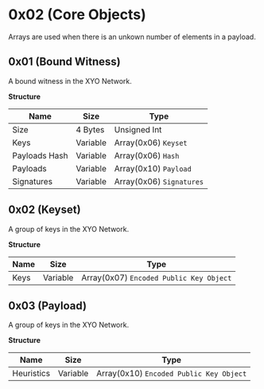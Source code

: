 # 0x02 (Core Objects)
Arrays are used when there is an unkown number of elements in a payload.
## 0x01 (Bound Witness)
A bound witness in the XYO Network.

**Structure**

Name | Size | Type
--- | --- | ---
Size | 4 Bytes | Unsigned Int
Keys | Variable |  Array(0x06) `Keyset`
Payloads Hash | Variable |  Array(0x06) `Hash`
Payloads | Variable |  Array(0x10) `Payload`
Signatures | Variable |  Array(0x06) `Signatures`

## 0x02 (Keyset)
A group of keys in the XYO Network.

**Structure**

Name | Size | Type
--- | --- | ---
Keys | Variable |  Array(0x07) `Encoded Public Key Object`

## 0x03 (Payload)
A group of keys in the XYO Network.

**Structure**

Name | Size | Type
--- | --- | ---
Heuristics | Variable |  Array(0x10) `Encoded Public Key Object`
